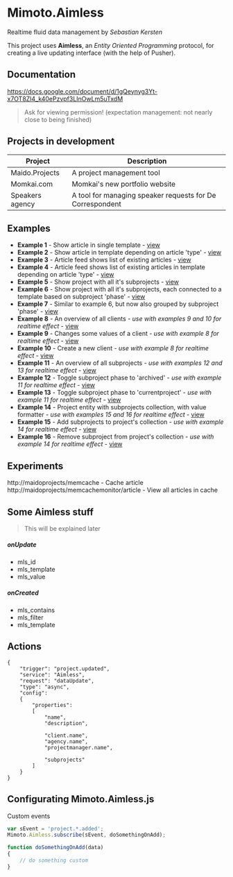 # Mimoto.Aimless
Realtime fluid data management by _Sebastian Kersten_ 

This project uses **Aimless**, an _Entity Oriented Programming_ protocol, for creating a live updating interface (with the help of Pusher).


## Documentation

https://docs.google.com/document/d/1gQeynyg3Yt-x7OT8Zl4_k40ePzvpf3LInOwLm5uTxdM

> Ask for viewing permission! (expectation management: not nearly close to being finished)


## Projects in development

| Project         | Description   |
| --------------- |------------- |
| Maido.Projects  | A project management tool |
| Momkai.com      | Momkai's new portfolio website |
| Speakers agency | A tool for managing speaker requests for De Correspondent |


## Examples

* **Example 1** - Show article in single template - [view](http://maidoprojects/example1)
* **Example 2** - Show article in template depending on article 'type' - [view](http://maidoprojects/example2)
* **Example 3** - Article feed shows list of existing articles - [view](http://maidoprojects/example3)
* **Example 4** - Article feed shows list of existing articles in template depending on article 'type' - [view](http://maidoprojects/example4)
* **Example 5** - Show project with all it's subprojects - [view](http://maidoprojects/example5)
* **Example 6** - Show project with all it's subprojects, each connected to a template based on subproject 'phase' - [view](http://maidoprojects/example6)
* **Example 7** - Similar to example 6, but now also grouped by subproject 'phase' - [view](http://maidoprojects/example7)
* **Example 8** - An overview of all clients - *use with examples 9 and 10 for realtime effect* - [view](http://maidoprojects/example8)
* **Example 9** - Changes some values of a client - *use with example 8 for realtime effect* - [view](http://maidoprojects/example9)
* **Example 10** - Create a new client - *use with example 8 for realtime effect* - [view](http://maidoprojects/example10)
* **Example 11** - An overview of all subprojects - *use with examples 12 and 13 for realtime effect* - [view](http://maidoprojects/example11)
* **Example 12** - Toggle subproject phase to 'archived' - *use with example 11 for realtime effect* - [view](http://maidoprojects/example12)
* **Example 13** - Toggle subproject phase to 'currentproject' - *use with example 11 for realtime effect* - [view](http://maidoprojects/example13)
* **Example 14** - Project entity with subprojects collection, with value formatter - *use with examples 15 and 16 for realtime effect* - [view](http://maidoprojects/example14)
* **Example 15** - Add subprojects to project's collection - *use with example 14 for realtime effect* - [view](http://maidoprojects/example15)
* **Example 16** - Remove subproject from project's collection - *use with example 14 for realtime effect* - [view](http://maidoprojects/example16)


## Experiments

http://maidoprojects/memcache - Cache article
http://maidoprojects/memcachemonitor/article - View all articles in cache



## Some Aimless stuff

> This will be explained later

##### onUpdate

* mls_id
* mls_template
* mls_value

##### onCreated

* mls_contains
* mls_filter
* mls_template


## Actions


    {
        "trigger": "project.updated",
        "service": "Aimless",
        "request": "dataUpdate",
        "type": "async",
        "config":
        {
            "properties":
            [
                "name", 
                "description",

                "client.name", 
                "agency.name", 
                "projectmanager.name",

                "subprojects"
            ]
        }
    }


## Configurating Mimoto.Aimless.js

Custom events

```javascript
var sEvent = 'project.*.added';
Mimoto.Aimless.subscribe(sEvent, doSomethingOnAdd);

function doSomethingOnAdd(data)
{
    // do something custom
}
```